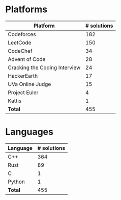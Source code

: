 # Platforms
Platform | # solutions
-------- | -----------
Codeforces | 182
LeetCode | 150
CodeChef | 34
Advent of Code | 28
Cracking the Coding Interview | 24
HackerEarth | 17
UVa Online Judge | 15
Project Euler | 4
Kattis | 1
**Total** | 455

# Languages
Language | # solutions
-------- | -----------
C++ | 364
Rust | 89
C | 1
Python | 1
**Total** | 455

